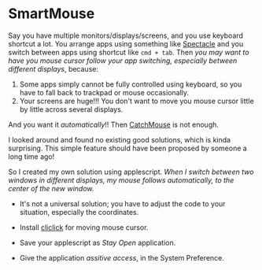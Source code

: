 # SmartMouse

Say you have multiple monitors/displays/screens, and you use keyboard shortcut a lot. You arrange apps using something like [Spectacle](https://github.com/eczarny/spectacle) and you switch between apps using shortcut like `cmd + tab`. Then *you may want to have you mouse cursor follow your app switching, especially between different displays*, because:

1. Some apps simply cannot be fully controlled using keyboard, so you have to fall back to trackpad or mouse occasionally.
2. Your screens are huge!!! You don't want to move you mouse cursor little by little across several displays.

And you want it *automatically*!! Then [CatchMouse](https://github.com/round/CatchMouse) is not enough.

I looked around and found no existing good solutions, which is kinda surprising. This simple feature should have been proposed by someone a long time ago!


So I created my own solution using applescript. *When I switch between two windows in different displays, my mouse follows automatically, to the center of the new window.*

* It's not a universal solution; you have to adjust the code to your situation, especially the coordinates.

* Install [cliclick](https://github.com/BlueM/cliclick) for moving mouse cursor.

* Save your applescript as *Stay Open* application.

* Give the application *assitive access*, in the System Preference.


